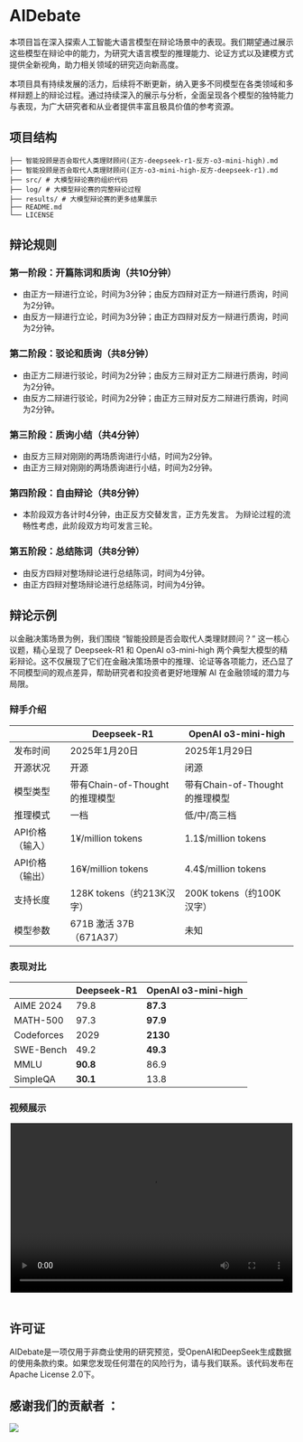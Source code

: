 # AIDebate

本项目旨在深入探索人工智能大语言模型在辩论场景中的表现。我们期望通过展示这些模型在辩论中的能力，为研究大语言模型的推理能力、论证方式以及建模方式提供全新视角，助力相关领域的研究迈向新高度。

本项目具有持续发展的活力，后续将不断更新，纳入更多不同模型在各类领域和多样辩题上的辩论过程。通过持续深入的展示与分析，全面呈现各个模型的独特能力与表现，为广大研究者和从业者提供丰富且极具价值的参考资源。

## 项目结构

    ├── 智能投顾是否会取代人类理财顾问(正方-deepseek-r1-反方-o3-mini-high).md 
    ├── 智能投顾是否会取代人类理财顾问(正方-o3-mini-high-反方-deepseek-r1).md
    ├── src/ # 大模型辩论赛的组织代码
    ├── log/ # 大模型辩论赛的完整辩论过程
    ├── results/ # 大模型辩论赛的更多结果展示
    ├── README.md
    └── LICENSE

## 辩论规则

### 第一阶段：开篇陈词和质询（共10分钟）
- 由正方一辩进行立论，时间为3分钟；由反方四辩对正方一辩进行质询，时间为2分钟。
- 由反方一辩进行立论，时间为3分钟；由正方四辩对反方一辩进行质询，时间为2分钟。

### 第二阶段：驳论和质询（共8分钟）
- 由正方二辩进行驳论，时间为2分钟；由反方三辩对正方二辩进行质询，时间为2分钟。
- 由反方二辩进行驳论，时间为2分钟；由正方三辩对反方二辩进行质询，时间为2分钟。

### 第三阶段：质询小结（共4分钟）
- 由反方三辩对刚刚的两场质询进行小结，时间为2分钟。
- 由正方三辩对刚刚的两场质询进行小结，时间为2分钟。

### 第四阶段：自由辩论（共8分钟）
- 本阶段双方各计时4分钟，由正反方交替发言，正方先发言。
为辩论过程的流畅性考虑，此阶段双方均可发言三轮。

### 第五阶段：总结陈词（共8分钟）
- 由反方四辩对整场辩论进行总结陈词，时间为4分钟。
- 由正方四辩对整场辩论进行总结陈词，时间为4分钟。

## 辩论示例

以金融决策场景为例，我们围绕 “智能投顾是否会取代人类理财顾问？” 这一核心议题，精心呈现了 Deepseek-R1 和 OpenAI o3-mini-high 两个典型大模型的精彩辩论。这不仅展现了它们在金融决策场景中的推理、论证等各项能力，还凸显了不同模型间的观点差异，帮助研究者和投资者更好地理解 AI 在金融领域的潜力与局限。

### 辩手介绍

|                | Deepseek-R1 | OpenAI o3-mini-high | 
| ---------------| ----        | -------             |
| 发布时间        | 2025年1月20日| 2025年1月29日| 
| 开源状况        | 开源| 闭源| 
| 模型类型        | 带有Chain-of-Thought的推理模型| 带有Chain-of-Thought的推理模型| 
| 推理模式        | 一档| 低/中/高三档| 
| API价格（输入） | 1¥/million tokens| 1.1\$/million tokens| 
| API价格（输出） | 16¥/million tokens| 4.4\$/million tokens| 
| 支持长度        | 128K tokens（约213K汉字）| 200K tokens（约100K汉字）| 
| 模型参数        | 671B 激活 37B（671A37）| 未知| 

### 表现对比
|            | Deepseek-R1 | OpenAI o3-mini-high | 
| -----------| ----        | -------             |
| AIME 2024  | 79.8        | **87.3**            | 
| MATH-500   | 97.3        | **97.9**            | 
| Codeforces | 2029        | **2130**            | 
| SWE-Bench  | 49.2        | **49.3**            | 
| MMLU       | **90.8**    | 86.9                | 
| SimpleQA   | **30.1**    | 13.8                | 

### 视频展示

<div align="center">
  <video src="assets/example.mp4" controls="controls" width="500" height="300"></video> 
  <br />
  <br />
</div>

## 许可证
AIDebate是一项仅用于非商业使用的研究预览，受OpenAI和DeepSeek生成数据的使用条款约束。如果您发现任何潜在的风险行为，请与我们联系。该代码发布在Apache License 2.0下。

## 感谢我们的贡献者 ：
<a href="https://github.com/TongjiFinLab/CFBenchmark/graphs/contributors">
  <img src="https://contrib.rocks/image?repo=TongjiFinLab/CFBenchmark" />
</a>
